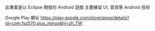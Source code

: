 此專案是以 Eclipse 開發的 Android 遊戲
主要練習 UI, 音效等 Android 技術

Google Play 網址
https://play.google.com/store/apps/details?id=com.fsz570.plus_minus&hl=zh_TW
